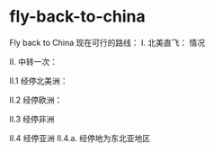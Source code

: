 # fly-back-to-china
Fly back to China
现在可行的路线：
I. 北美直飞：
情况


II. 中转一次：

II.1 经停北美洲：

II.2 经停欧洲：

II.3 经停非洲

II.4 经停亚洲
II.4.a. 经停地为东北亚地区


